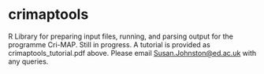 # crimaptools

R Library for preparing input files, running, and parsing output for the programme Cri-MAP. Still in progress. A tutorial is provided as crimaptools_tutorial.pdf above. Please email Susan.Johnston@ed.ac.uk with any queries.
